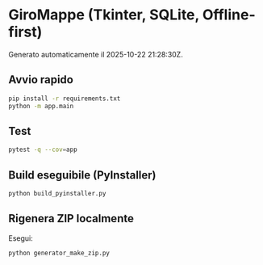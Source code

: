 # GiroMappe (Tkinter, SQLite, Offline-first)
Generato automaticamente il 2025-10-22 21:28:30Z.

## Avvio rapido
```bash
pip install -r requirements.txt
python -m app.main
```

## Test
```bash
pytest -q --cov=app
```

## Build eseguibile (PyInstaller)
```bash
python build_pyinstaller.py
```

## Rigenera ZIP localmente
Esegui:
```bash
python generator_make_zip.py
```
